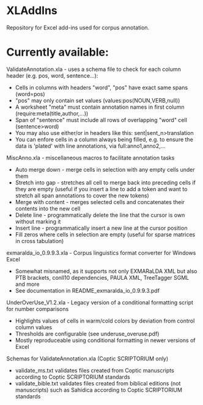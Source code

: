 # XLAddIns
Repository for Excel add-ins used for corpus annotation.

Currently available:
==============
ValidateAnnotation.xla - uses a schema file to check for each column header (e.g. pos, word, sentence...):
* Cells in columns with headers "word", "pos" have exact same spans (word=pos)
* "pos" may only contain set values (values:pos(NOUN,VERB,null))
* A worksheet "meta" must contain annotation names in first column (require:meta(title,author,...))
* Span of "sentence" must include all rows of overlapping "word" cell (sentence>word)
* You may also use either/or in headers like this: sent|sent_n>translation
* You can enfore cells in a column always being filled, e.g. to ensure the data is 'plated' with line annotations, via full:anno1,anno2,...

MiscAnno.xla - miscellaneous macros to facilitate annotation tasks
* Auto merge down - merge cells in selection with any empty cells under them
* Stretch into gap - stretches all cell to merge back into preceding cells if they are empty 
   (useful if you insert a line to add a token and want to stretch all span annotations to cover the new tokens)
* Merge with content - merges selected cells and concatenates their contents into the new cell
* Delete line - programmatically delete the line that the cursor is own without marking it
* Insert line - programmatically insert a new line at the cursor position
* Fill zeros where cells in selection are empty (useful for sparse matrices in cross tabulation)

exmaralda_io_0.9.9.3.xla - Corpus linguistics format converter for Windows Excel
* Somewhat misnamed, as it supports not only EXMARaLDA XML but also PTB brackets, conll10 dependencies, PAULA XML, TreeTagger SGML and more
* See documentation in README_exmaralda_io_0.9.9.3.pdf

UnderOverUse_V1.2.xla - Legacy version of a conditional formatting script for number comparisons
* Highlights values of cells in warm/cold colors by deviation from control column values
* Thresholds are configurable (see underuse_overuse.pdf)
* Mostly reproduceable using conditional formatting in newer versions of Excel

Schemas for ValidateAnnotation.xla (Coptic SCRIPTORIUM only)
* validate_ms.txt validates files created from Coptic manuscripts according to Coptic SCRIPTORIUM standards
* validate_bible.txt validates files created from biblical editions (not manuscripts) such as Sahidica according to Coptic SCRIPTORIUM standards
